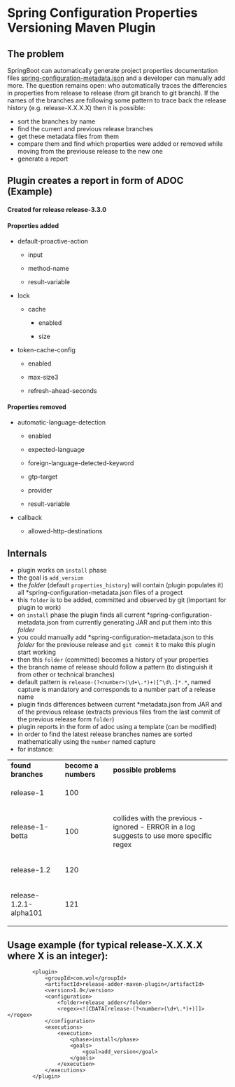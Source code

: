 # Spring Configuration Properties Versioning Maven Plugin


## The problem
SpringBoot can automatically generate project properties documentation files
[spring-configuration-metadata.json](https://docs.spring.io/spring-boot/docs/current/reference/html/configuration-metadata.html)
and a developer can manually add more.
The question remains open: who automatically traces the differencies in properties from release to release (from git branch to git branch).
If the names of the branches are following some pattern to trace back the release history (e.g. release-X.X.X.X) then it is possible:
- sort the branches by name
- find the current and previous release branches
- get these metadata files from them
- compare them and find which properties were added or removed while moving from the previouse release to the new one
- generate a report

## Plugin creates a report in form of ADOC (Example)

</div style="background=#D4AC0D">
<div id="content">
<div class="sect1">
<h4 id="_created_for_release_release_3_3_0">Created for release release-3.3.0</h4>
<div class="sectionbody">

</div>
</div>
<div class="sect1">
<h4 id="_properties_added">Properties added</h4>
<div class="sectionbody">
<div class="ulist">
<ul>
<li>
<p>default-proactive-action</p>
<div class="ulist">
<ul>
<li>
<p>input</p>
</li>
<li>
<p>method-name</p>
</li>
<li>
<p>result-variable</p>
</li>
</ul>
</div>
</li>
<li>
<p>lock</p>
<div class="ulist">
<ul>
<li>
<p>cache</p>
<div class="ulist">
<ul>
<li>
<p>enabled</p>
</li>
<li>
<p>size</p>
</li>
</ul>
</div>
</li>
</ul>
</div>
</li>
<li>
<p>token-cache-config</p>
<div class="ulist">
<ul>
<li>
<p>enabled</p>
</li>
<li>
<p>max-size3</p>
</li>
<li>
<p>refresh-ahead-seconds</p>
</li>
</ul>
</div>
</li>
</ul>
</div>
</div>
</div>
<div class="sect1">
	<h4 id="_properties_removed">Properties removed</h4>
<div class="sectionbody">
<div class="ulist">
<ul>
<li>
<p>automatic-language-detection</p>
<div class="ulist">
<ul>
<li>
<p>enabled</p>
</li>
<li>
<p>expected-language</p>
</li>
<li>
<p>foreign-language-detected-keyword</p>
</li>
<li>
<p>gtp-target</p>
</li>
<li>
<p>provider</p>
</li>
<li>
<p>result-variable</p>
</li>
</ul>
</div>
</li>
<li>
<p>callback</p>
<div class="ulist">
<ul>
<li>
<p>allowed-http-destinations</p>
</li>
</ul>
</div>
</li>
</div>

## Internals
- plugin works on `install` phase
- the goal is `add_version`
- the *folder* (default `properties_history`) will contain (plugin populates it) all *spring-configuration-metadata.json files of a progect
- this `folder` is to be added, committed and observed by git (important for plugin to work)
- on `install` phase the plugin finds all current *spring-configuration-metadata.json from currently generating JAR and put them into this *folder*
- you could manually add *spring-configuration-metadata.json to this *folder* for the previouse release and `git commit` it to make this plugin start working
- then this `folder` (committed) becomes a history of your properties
- the branch name of release should follow a pattern (to distinguish it from other or technical branches)
- default pattern is `release-(?<number>(\d+\.*)+)[^\d\.]*.*`, named capture is mandatory and corresponds to a number part of a release name
- plugin finds differences between current *metadata.json from JAR and of the previous release (extracts previous files from the last commit of the previous release form `folder`) 
- plugin reports in the form of adoc using a template (can be modified) 
- in order to find the latest release branches names are sorted mathematically using the `number` named capture
- for instance:
<table>
<tbody>
<tr>
<td><b>found branches</b></td>
<td><b>become a numbers</b></td>
<td><b>possible problems</b></td>
</tr>
<tr>
<td><p>release-1</p></td>
<td><p>100</p></td>
<td><p></p></td>
</tr>
<tr>
<td><p>release-1-betta</p></td>
<td><p>100</p></td>
<td><p>collides with the previous - ignored - ERROR in a log suggests to use more specific regex</p></td>
</tr>
<tr>
<td><p>release-1.2</p></td>
<td><p>120</p></td>
<td><p></p></td>
</tr>
<tr>
<td><p>release-1.2.1-alpha101</p></td>
<td><p>121</p></td>
<td><p></p></td>
</tr>
</tbody>
</table> 
  
## Usage example (for typical release-X.X.X.X where X is an integer):
			<plugin>
				<groupId>com.wol</groupId>
				<artifactId>release-adder-maven-plugin</artifactId>
				<version>1.0</version>
				<configuration>
					<folder>release_adder</folder>
					<regex><![CDATA[release-(?<number>(\d+\.*)+)]]></regex>
				</configuration>
				<executions>
					<execution>
						<phase>install</phase>
						<goals>
							<goal>add_version</goal>
						</goals>
					</execution>
				</executions>
			</plugin>
